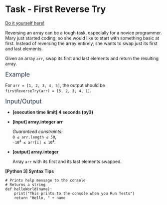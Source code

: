 # Task - First Reverse Try

[Do it yourself here!](https://app.codesignal.com/arcade/code-arcade/list-forest-edge/ND8nghbndTNKPP4Tb)

<p>Reversing an array can be a tough task, especially for a novice programmer. Mary just started coding, so she would like to start with something basic at first. Instead of reversing the array entirely, she wants to swap just its first and last elements.</p>
<p>Given an array <code>arr</code>, swap its first and last elements and return the resulting array.</p>
<p><span class="markdown--header" style="color:#2b3b52;font-size:1.4em">Example</span></p>
<p>For <code>arr = [1, 2, 3, 4, 5]</code>, the output should be<br>
<code>firstReverseTry(arr) = [5, 2, 3, 4, 1]</code>.</p>
<p><span class="markdown--header" style="color:#2b3b52;font-size:1.4em">Input/Output</span></p>
<ul>
<li>
<p><strong>[execution time limit] 4 seconds (py3)</strong></p>
</li>
<li>
<p><strong>[input] array.integer arr</strong></p>
<p><em>Guaranteed constraints:</em><br>
<code>0 ≤ arr.length ≤ 50</code>,<br>
<code>-10<sup>4</sup> ≤ arr[i] ≤ 10<sup>4</sup></code>.</p>
</li>
<li>
<p><strong>[output] array.integer</strong></p>
<p>Array <code>arr</code> with its first and its last elements swapped.</p>
</li>
</ul>
<p><strong>[Python 3] Syntax Tips</strong></p>
<pre><code class="language-python"><span class="hljs-comment"># Prints help message to the console</span>
<span class="hljs-comment"># Returns a string</span>
<span class="hljs-keyword">def</span> <span class="hljs-title function_">helloWorld</span>(<span class="hljs-params">name</span>):
    <span class="hljs-built_in">print</span>(<span class="hljs-string">"This prints to the console when you Run Tests"</span>)
    <span class="hljs-keyword">return</span> <span class="hljs-string">"Hello, "</span> + name

</code></pre>
